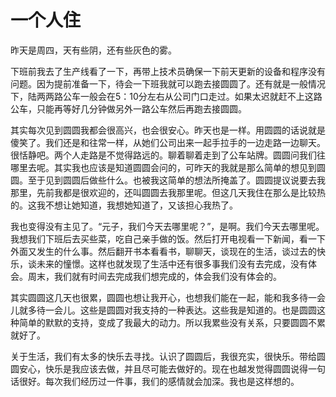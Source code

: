 一个人住
=======

昨天是周四，天有些阴，还有些灰色的雾。

下班前我去了生产线看了一下，再带上技术员确保一下前天更新的设备和程序没有问题。因为提前准备一下，待会一下班我就可以跑去接圆圆了。还有就是一般情况下，陆两两路公车一般会在5：10分左右从公司门口走过。如果太迟就赶不上这路公车，只能再等好几分钟做另外一路公车然后再跑去接圆圆。

其实每次见到圆圆我都会很高兴，也会很安心。昨天也是一样。用圆圆的话说就是傻笑了。我们还是和往常一样，从她们公司出来一起手拉手的一边走路一边聊天。很恬静吧。两个人走路是不觉得路远的。聊着聊着走到了公车站牌。圆圆问我们往哪里去呢。其实我也应该是知道圆圆会问的，可昨天的我就是那么简单的想见到圆圆。至于见到圆圆后做些什么。也被我这简单的想法所掩盖了。圆圆提议说要去我那里，先前我都是很欢迎的，还叫圆圆去我那里呢。但这几天我住在那么是比较热的。这我不想让她知道，我想她知道了，又该担心我热了。

我也变得没有主见了。“元子，我们今天去哪里呢？”，是啊。我们今天去哪里呢。我想我们下班后去买些菜，吃自己亲手做的饭。然后打开电视看一下新闻，看一下外面又发生的什么事。然后翻开书本看看书，聊聊天，谈现在的生活，谈过去的快乐，谈未来的憧憬。这样也就发现了生活中还有很多事我们没有去完成，没有体会。周末，我们就有时间去完成我们想完成的，体会我们没有体会的。

其实圆圆这几天也很累，圆圆也想让我开心，也想我们能在一起，能和我多待一会儿就多待一会儿。这些是圆圆对我支持的一种表达。这些我是知道的。也是圆圆这种简单的默默的支持，变成了我最大的动力。所以我累些没有关系，只要圆圆不累就好了。

关于生活，我们有太多的快乐去寻找。认识了圆圆后，我很充实，很快乐。带给圆圆安心，快乐是我应该去做，并且尽可能去做好的。现在也越发觉得圆圆说得一句话很好。每次我们经历过一件事，我们的感情就会加深。我也是这样想的。
